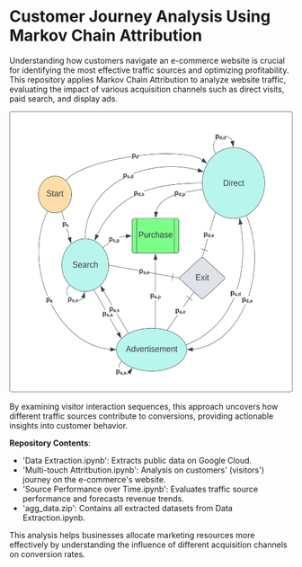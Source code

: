 # Customer Journey Analysis Using Markov Chain Attribution
Understanding how customers navigate an e-commerce website is crucial for identifying the most effective traffic sources and optimizing profitability. This repository applies Markov Chain Attribution to analyze website traffic, evaluating the impact of various acquisition channels such as direct visits, paid search, and display ads.

<p align="center">
    <img src="MarkovChainDiagram.svg" width="600" height="500" />
</p>

By examining visitor interaction sequences, this approach uncovers how different traffic sources contribute to conversions, providing actionable insights into customer behavior.

**Repository Contents**:

- 'Data Extraction.ipynb': Extracts public data on Google Cloud.
- 'Multi-touch Attritbution.ipynb': Analysis on customers' (visitors') journey on the e-commerce's website.
- 'Source Performance over Time.ipynb':  Evaluates traffic source performance and forecasts revenue trends.
- 'agg_data.zip': Contains all extracted datasets from Data Extraction.ipynb.

This analysis helps businesses allocate marketing resources more effectively by understanding the influence of different acquisition channels on conversion rates.
